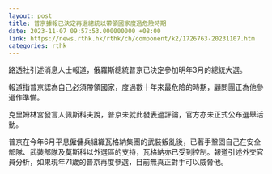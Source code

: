 ```yaml
---
layout: post
title: 普京據報已決定再選總統以帶領國家度過危險時期
date: 2023-11-07 09:57:53.000000000 +08:00
link: https://news.rthk.hk/rthk/ch/component/k2/1726763-20231107.htm
categories: rthk
---
```


路透社引述消息人士報道，俄羅斯總統普京已決定參加明年3月的總統大選。

報道指普京認為自己必須帶領國家，度過數十年來最危險的時期，顧問團正為他參選作準備。

克里姆林宮發言人佩斯科夫說，普京未就此發表過評論，官方亦未正式公布選舉活動。

普京在今年6月平息僱傭兵組織瓦格納集團的武裝叛亂後，已著手鞏固自己在安全部隊、武裝部隊及莫斯科以外選區的支持，瓦格納亦已受到控制。報道引述外交官員分析，如果現年71歲的普京再度參選，目前無真正對手可以威脅他。
